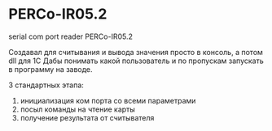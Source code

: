 # PERCo-IR05.2
serial com port reader PERCo-IR05.2

Создавал для считывания и вывода значения просто в консоль, а потом dll для 1С
Дабы понимать какой пользователь и по пропускам запускать в программу на заводе.

3 стандартных этапа:
1) инициализация ком порта со всеми параметрами
2) посыл команды на чтение карты
3) получение результата от считывателя
